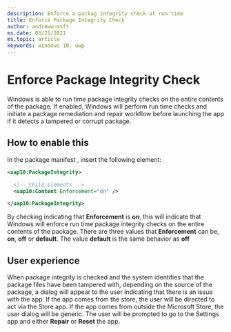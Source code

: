 ```yaml
---
description: Enforce a packag integrity check at run time 
title: Enforce Package Integrity Check
author: andreww-msft
ms.date: 03/25/2021
ms.topic: article
keywords: windows 10, uwp
---
```


# Enforce Package Integrity Check
Windows is able to run time package integrity checks on the entire contents of the package. If enabled, Windows will perform run time checks and initiate a package remediation and repair workflow before launching the app if it detects a tampered or corrupt package.

## How to enable this 
In the package manifest , insert the following element: 

```xml
<uap10:PackageIntegrity>

  <!-- Child elements -->
  <uap10:Content Enforcement="on" />

</uap10:PackageIntegrity>
```

By checking indicating that **Enforcement** is **on**, this will indicate that Windows will enforce run time package integrity checks on the entire contents of the package. There are three values that **Enforcement** can be, **on**, **off** or **default**. The value **default** is the same behavior as **off** 

## User experience
When package integrity is checked and the system identifies that the package files have been tampered with, depending on the source of the package, a dialog will appear to the user indicating that there is an issue with the app. If the app comes from the store, the user will be directed to act via the Store app. If the app comes from outside the Microsoft Store, the user dialog will be generic. The user will be prompted to go to the Settings app and either **Repair** or **Reset** the app. 
